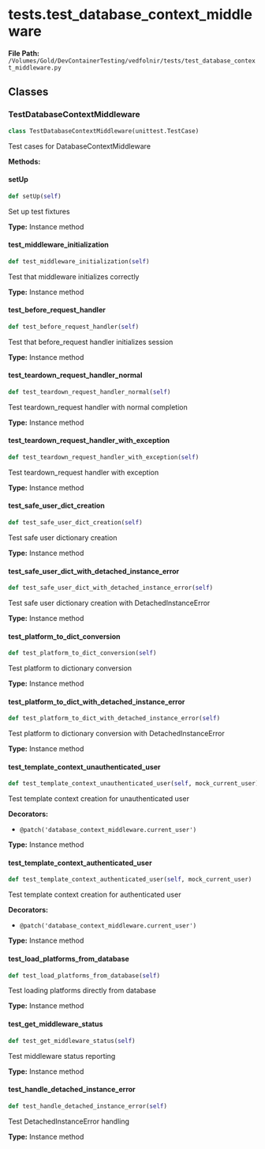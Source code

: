 # tests.test_database_context_middleware

**File Path:** `/Volumes/Gold/DevContainerTesting/vedfolnir/tests/test_database_context_middleware.py`

## Classes

### TestDatabaseContextMiddleware

```python
class TestDatabaseContextMiddleware(unittest.TestCase)
```

Test cases for DatabaseContextMiddleware

**Methods:**

#### setUp

```python
def setUp(self)
```

Set up test fixtures

**Type:** Instance method

#### test_middleware_initialization

```python
def test_middleware_initialization(self)
```

Test that middleware initializes correctly

**Type:** Instance method

#### test_before_request_handler

```python
def test_before_request_handler(self)
```

Test that before_request handler initializes session

**Type:** Instance method

#### test_teardown_request_handler_normal

```python
def test_teardown_request_handler_normal(self)
```

Test teardown_request handler with normal completion

**Type:** Instance method

#### test_teardown_request_handler_with_exception

```python
def test_teardown_request_handler_with_exception(self)
```

Test teardown_request handler with exception

**Type:** Instance method

#### test_safe_user_dict_creation

```python
def test_safe_user_dict_creation(self)
```

Test safe user dictionary creation

**Type:** Instance method

#### test_safe_user_dict_with_detached_instance_error

```python
def test_safe_user_dict_with_detached_instance_error(self)
```

Test safe user dictionary creation with DetachedInstanceError

**Type:** Instance method

#### test_platform_to_dict_conversion

```python
def test_platform_to_dict_conversion(self)
```

Test platform to dictionary conversion

**Type:** Instance method

#### test_platform_to_dict_with_detached_instance_error

```python
def test_platform_to_dict_with_detached_instance_error(self)
```

Test platform to dictionary conversion with DetachedInstanceError

**Type:** Instance method

#### test_template_context_unauthenticated_user

```python
def test_template_context_unauthenticated_user(self, mock_current_user)
```

Test template context creation for unauthenticated user

**Decorators:**
- `@patch('database_context_middleware.current_user')`

**Type:** Instance method

#### test_template_context_authenticated_user

```python
def test_template_context_authenticated_user(self, mock_current_user)
```

Test template context creation for authenticated user

**Decorators:**
- `@patch('database_context_middleware.current_user')`

**Type:** Instance method

#### test_load_platforms_from_database

```python
def test_load_platforms_from_database(self)
```

Test loading platforms directly from database

**Type:** Instance method

#### test_get_middleware_status

```python
def test_get_middleware_status(self)
```

Test middleware status reporting

**Type:** Instance method

#### test_handle_detached_instance_error

```python
def test_handle_detached_instance_error(self)
```

Test DetachedInstanceError handling

**Type:** Instance method

